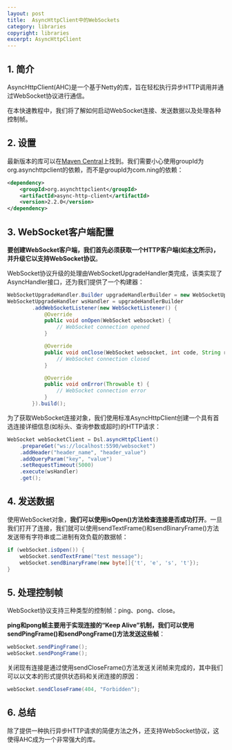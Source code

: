 ```yaml
---
layout: post
title:  AsyncHttpClient中的WebSockets
category: libraries
copyright: libraries
excerpt: AsyncHttpClient
---
```


## 1. 简介

AsyncHttpClient(AHC)是一个基于Netty的库，旨在轻松执行异步HTTP调用并通过WebSocket协议进行通信。

在本快速教程中，我们将了解如何启动WebSocket连接、发送数据以及处理各种控制帧。

## 2. 设置

最新版本的库可以在[Maven Central](https://mvnrepository.com/artifact/org.asynchttpclient/async-http-client)上找到。我们需要小心使用groupId为org.asynchttpclient的依赖，而不是groupId为com.ning的依赖：

```xml
<dependency>
    <groupId>org.asynchttpclient</groupId>
    <artifactId>async-http-client</artifactId>
    <version>2.2.0</version>
</dependency>
```

## 3. WebSocket客户端配置

**要创建WebSocket客户端，我们首先必须获取一个HTTP客户端(如[本文](https://www.baeldung.com/async-http-client)所示)，并升级它以支持WebSocket协议**。

WebSocket协议升级的处理由WebSocketUpgradeHandler类完成，该类实现了AsyncHandler接口，还为我们提供了一个构建器：

```java
WebSocketUpgradeHandler.Builder upgradeHandlerBuilder = new WebSocketUpgradeHandler.Builder();
WebSocketUpgradeHandler wsHandler = upgradeHandlerBuilder
        .addWebSocketListener(new WebSocketListener() {
            @Override
            public void onOpen(WebSocket websocket) {
                // WebSocket connection opened
            }

            @Override
            public void onClose(WebSocket websocket, int code, String reason) {
                // WebSocket connection closed
            }

            @Override
            public void onError(Throwable t) {
                // WebSocket connection error
            }
        }).build();
```

为了获取WebSocket连接对象，我们使用标准AsyncHttpClient创建一个具有首选连接详细信息(如标头、查询参数或超时)的HTTP请求：

```java
WebSocket webSocketClient = Dsl.asyncHttpClient()
    .prepareGet("ws://localhost:5590/websocket")
    .addHeader("header_name", "header_value")
    .addQueryParam("key", "value")
    .setRequestTimeout(5000)
    .execute(wsHandler)
    .get();
```

## 4. 发送数据

使用WebSocket对象，**我们可以使用isOpen()方法检查连接是否成功打开**。一旦我们打开了连接，我们就可以使用sendTextFrame()和sendBinaryFrame()方法发送带有字符串或二进制有效负载的数据帧：

```java
if (webSocket.isOpen()) {
    webSocket.sendTextFrame("test message");
    webSocket.sendBinaryFrame(new byte[]{'t', 'e', 's', 't'});
}
```

## 5. 处理控制帧

WebSocket协议支持三种类型的控制帧：ping、pong、close。

**ping和pong帧主要用于实现连接的“Keep Alive”机制，我们可以使用sendPingFrame()和sendPongFrame()方法发送这些帧**：

```java
webSocket.sendPingFrame();
webSocket.sendPongFrame();
```

关闭现有连接是通过使用sendCloseFrame()方法发送关闭帧来完成的，其中我们可以以文本的形式提供状态码和关闭连接的原因：

```java
webSocket.sendCloseFrame(404, "Forbidden");
```

## 6. 总结

除了提供一种执行异步HTTP请求的简便方法之外，还支持WebSocket协议，这使得AHC成为一个非常强大的库。